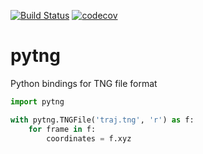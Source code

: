 [![Build Status](https://travis-ci.org/MDAnalysis/pytng.svg?branch=master)](https://travis-ci.org/MDAnalysis/pytng)
[![codecov](https://codecov.io/gh/MDAnalysis/pytng/branch/master/graph/badge.svg)](https://codecov.io/gh/MDAnalysis/pytng)

# pytng

Python bindings for TNG file format

```python
import pytng

with pytng.TNGFile('traj.tng', 'r') as f:
    for frame in f:
        coordinates = f.xyz
```
   ```


